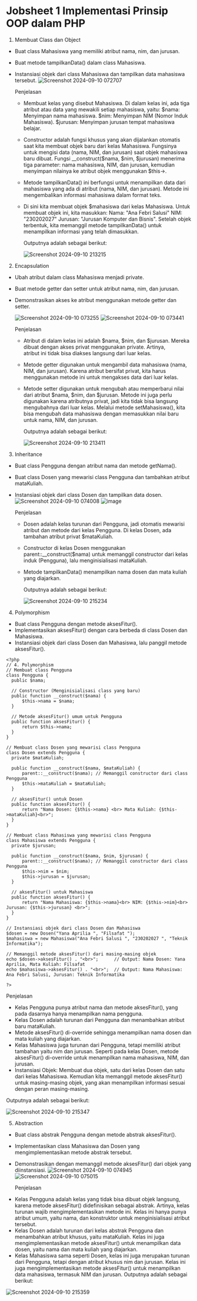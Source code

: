 # Jobsheet 1 Implementasi Prinsip OOP dalam PHP

1. Membuat Class dan Object
  * Buat class Mahasiswa yang memiliki atribut nama, nim, dan jurusan.
  * Buat metode tampilkanData() dalam class Mahasiswa.
  * Instansiasi objek dari class Mahasiswa dan tampilkan data mahasiswa tersebut.
    ![Screenshot 2024-09-10 072707](https://github.com/user-attachments/assets/591234da-a802-4e9d-8c0a-a96172ff7cee)

    Penjelasan
    - Membuat kelas yang disebut Mahasiswa. Di dalam kelas ini, ada tiga atribut atau data yang mewakili setiap mahasiswa,       yaitu:
      $nama: Menyimpan nama mahasiswa.
      $nim: Menyimpan NIM (Nomor Induk Mahasiswa).
      $jurusan: Menyimpan jurusan tempat mahasiswa belajar.
    - Constructor adalah fungsi khusus yang akan dijalankan otomatis saat kita membuat objek baru dari kelas Mahasiswa. Fungsinya untuk        mengisi data (nama, NIM, dan jurusan) saat objek mahasiswa baru dibuat.
      Fungsi __construct($nama, $nim, $jurusan) menerima tiga parameter: nama mahasiswa, NIM, dan jurusan, kemudian menyimpan nilainya         ke atribut objek menggunakan $this->.
    - Metode tampilkanData() ini berfungsi untuk menampilkan data dari mahasiswa yang ada di atribut (nama, NIM, dan jurusan).
      Metode ini mengembalikan informasi mahasiswa dalam format teks.
    - Di sini kita membuat objek $mahasiswa dari kelas Mahasiswa. Untuk membuat objek ini, kita masukkan:
      Nama: "Ana Febri Salusi"
      NIM: "230202027"
      Jurusan: "Jurusan Komputer dan Bisnis".
      Setelah objek terbentuk, kita memanggil metode tampilkanData() untuk menampilkan informasi yang telah dimasukkan.

      Outputnya adalah sebagai berikut:
      
      ![Screenshot 2024-09-10 213215](https://github.com/user-attachments/assets/5c4a309d-23e8-43af-a2a4-220ba73bfaae)

2. Encapsulation
 * Ubah atribut dalam class Mahasiswa menjadi private.
 * Buat metode getter dan setter untuk atribut nama, nim, dan jurusan.
 * Demonstrasikan akses ke atribut menggunakan metode getter dan setter.
   
   ![Screenshot 2024-09-10 073255](https://github.com/user-attachments/assets/76c29dea-693a-4297-ab77-90f0598faa96)
   ![Screenshot 2024-09-10 073441](https://github.com/user-attachments/assets/bf4b8d3f-83d9-48e9-9100-9f216ecc5ee5)

   Penjelasan
   - Atribut di dalam kelas ini adalah $nama, $nim, dan $jurusan. Mereka dibuat dengan akses privat menggunakan private. Artinya,      
     atribut ini tidak bisa diakses langsung dari luar kelas.
   - Metode getter digunakan untuk mengambil data mahasiswa (nama, NIM, dan jurusan). Karena atribut bersifat privat, kita harus    
     menggunakan metode ini untuk mengakses data dari luar kelas.
   - Metode setter digunakan untuk mengubah atau memperbarui nilai dari atribut $nama, $nim, dan $jurusan.
     Metode ini juga perlu digunakan karena atributnya privat, jadi kita tidak bisa langsung mengubahnya dari luar kelas. Melalui metode      setMahasiswa(), kita bisa mengubah data mahasiswa dengan memasukkan nilai baru untuk nama, NIM, dan jurusan.

     Outputnya adalah sebagai berikut:

     ![Screenshot 2024-09-10 213411](https://github.com/user-attachments/assets/bda0d955-837e-4cbb-a79b-19cd026cc4c2)

     
3. Inheritance
 * Buat class Pengguna dengan atribut nama dan metode getNama().
 * Buat class Dosen yang mewarisi class Pengguna dan tambahkan atribut mataKuliah.
 * Instansiasi objek dari class Dosen dan tampilkan data dosen.
   ![Screenshot 2024-09-10 074008](https://github.com/user-attachments/assets/ae379525-4b1c-4c8a-8f62-a65c262170b2)
   ![image](https://github.com/user-attachments/assets/ff2e6a04-b0b9-494a-a52b-0959ee55b046)

   Penjelasan
   - Dosen adalah kelas turunan dari Pengguna, jadi otomatis mewarisi atribut dan metode dari kelas Pengguna.
    Di kelas Dosen, ada tambahan atribut privat $mataKuliah.
   - Constructor di kelas Dosen menggunakan parent::__construct($nama) untuk memanggil constructor dari kelas induk (Pengguna), lalu menginisialisasi mataKuliah.
   - Metode tampilkanData() menampilkan nama dosen dan mata kuliah yang diajarkan.
  
     Outputnya adalah sebagai berikut:

     ![Screenshot 2024-09-10 215234](https://github.com/user-attachments/assets/769a582a-6827-418e-bf0a-5a991de850ae)


4. Polymorphism
 * Buat class Pengguna dengan metode aksesFitur().
 * Implementasikan aksesFitur() dengan cara berbeda di class Dosen dan
   Mahasiswa.
 * Instansiasi objek dari class Dosen dan Mahasiswa, lalu panggil metode aksesFitur().
  ```
<?php
// 4. Polymorphism
// Membuat class Pengguna
class Pengguna {
    public $nama;

    // Constructor (Menginisialisasi class yang baru)
    public function __construct($nama) {
        $this->nama = $nama;
    }

    // Metode aksesFitur() umum untuk Pengguna
    public function aksesFitur() {
        return $this->nama;
    }
}

// Membuat class Dosen yang mewarisi class Pengguna
class Dosen extends Pengguna {
    private $mataKuliah;

    public function __construct($nama, $mataKuliah) {
        parent::__construct($nama); // Memanggil constructor dari class Pengguna
        $this->mataKuliah = $mataKuliah;
    }

    // aksesFitur() untuk Dosen
    public function aksesFitur() {
        return "Nama Dosen: {$this->nama} <br> Mata Kuliah: {$this->mataKuliah}<br>";
    }
}

// Membuat class Mahasiswa yang mewarisi class Pengguna
class Mahasiswa extends Pengguna {
    private $jurusan;

    public function __construct($nama, $nim, $jurusan) {
        parent::__construct($nama); // Memanggil constructor dari class Pengguna
        $this->nim = $nim;
        $this->jurusan = $jurusan;
    }

    // aksesFitur() untuk Mahasiswa
    public function aksesFitur() {
        return "Nama Mahasiswa: {$this->nama}<br> NIM: {$this->nim}<br> Jurusan: {$this->jurusan} <br>";
    }
}

// Instansiasi objek dari class Dosen dan Mahasiswa
$dosen = new Dosen("Yana Aprilia ", "Filsafat ");
$mahasiswa = new Mahasiswa("Ana Febri Salusi ", "230202027 ", "Teknik Informatika");

// Memanggil metode aksesFitur() dari masing-masing objek
echo $dosen->aksesFitur() . "<br>";      // Output: Nama Dosen: Yana Aprilia, Mata Kuliah: Filsafat
echo $mahasiswa->aksesFitur() . "<br>";  // Output: Nama Mahasiswa: Ana Febri Salusi, Jurusan: Teknik Informatika

?>

```

   Penjelasan
   - Kelas Pengguna punya atribut nama dan metode aksesFitur(), yang pada dasarnya hanya menampilkan nama pengguna.
   - Kelas Dosen adalah turunan dari Pengguna dan menambahkan atribut baru mataKuliah.
   - Metode aksesFitur() di-override sehingga menampilkan nama dosen dan mata kuliah yang diajarkan.
   - Kelas Mahasiswa juga turunan dari Pengguna, tetapi memiliki atribut tambahan yaitu nim dan jurusan.
Seperti pada kelas Dosen, metode aksesFitur() di-override untuk menampilkan nama mahasiswa, NIM, dan jurusan.
   - Instansiasi Objek:
     Membuat dua objek, satu dari kelas Dosen dan satu dari kelas Mahasiswa.
Kemudian kita memanggil metode aksesFitur() untuk masing-masing objek, yang akan menampilkan informasi sesuai dengan peran masing-masing.

Outputnya adalah sebagai berikut:

![Screenshot 2024-09-10 215347](https://github.com/user-attachments/assets/ceddbdf1-209e-4971-8cf6-5fa342be9ba7)

5. Abstraction
 * Buat class abstrak Pengguna dengan metode abstrak aksesFitur().
 * Implementasikan class Mahasiswa dan Dosen yang mengimplementasikan metode abstrak tersebut.
 * Demonstrasikan dengan memanggil metode aksesFitur() dari objek yang diinstansiasi.
   ![Screenshot 2024-09-10 074945](https://github.com/user-attachments/assets/b9f83bbb-ef40-4b8f-a7ea-8745d8b1b259)
   ![Screenshot 2024-09-10 075015](https://github.com/user-attachments/assets/2c36b370-2132-4915-99b2-fb64af11f1fb)

   Penjelasan

  - Kelas Pengguna adalah kelas yang tidak bisa dibuat objek langsung, karena metode aksesFitur() didefinisikan sebagai abstrak. Artinya, kelas turunan wajib mengimplementasikan metode ini.
Kelas ini hanya punya atribut umum, yaitu nama, dan konstruktor untuk menginisialisasi atribut tersebut.
  - Kelas Dosen adalah turunan dari kelas abstrak Pengguna dan menambahkan atribut khusus, yaitu mataKuliah.
Kelas ini juga mengimplementasikan metode aksesFitur() untuk menampilkan data dosen, yaitu nama dan mata kuliah yang diajarkan.
- Kelas Mahasiswa sama seperti Dosen, kelas ini juga merupakan turunan dari Pengguna, tetapi dengan atribut khusus nim dan jurusan.
Kelas ini juga mengimplementasikan metode aksesFitur() untuk menampilkan data mahasiswa, termasuk NIM dan jurusan.
 Outputnya adalah sebagai berikut:

![Screenshot 2024-09-10 215359](https://github.com/user-attachments/assets/26083e25-8ba7-4f19-8d0c-2eaf20ed371e)
